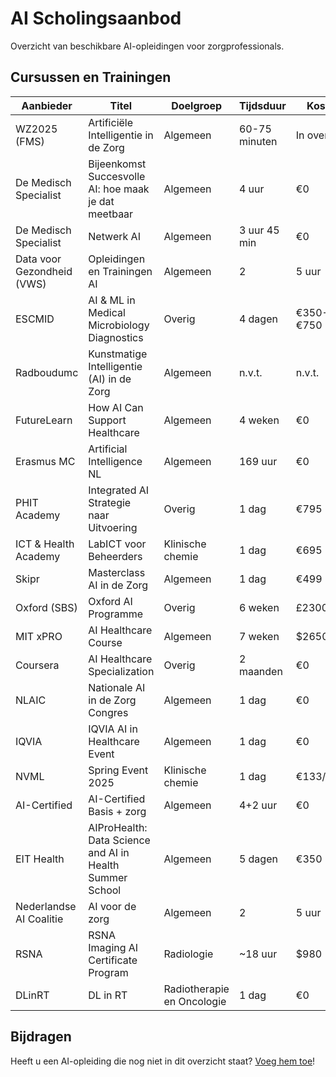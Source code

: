# AI Scholingsaanbod

Overzicht van beschikbare AI-opleidingen voor zorgprofessionals.

## Cursussen en Trainingen

| Aanbieder | Titel | Doelgroep | Tijdsduur | Kosten | Link |
|-----------|-------|-----------|-----------|--------|------|
| WZ2025 (FMS) | Artificiële Intelligentie in de Zorg | Algemeen | 60-75 minuten | In overleg | [LINK](https://www.wz2025.nl/2021/11/06/artificiele-intelligentie-in-de-zorg) |
| De Medisch Specialist | Bijeenkomst Succesvolle AI: hoe maak je dat meetbaar | Algemeen | 4 uur | €0 | [LINK](https://demedischspecialist.nl/agenda/bijeenkomst-succesvolle-ai-hoe-maak-je-dat-meetbaar) |
| De Medisch Specialist | Netwerk AI | Algemeen | 3 uur 45 min | €0 | [LINK](https://demedischspecialist.nl/nieuwsoverzicht/nieuws/netwerk-ai-nooitmeertikken) |
| Data voor Gezondheid (VWS) | Opleidingen en Trainingen AI | Algemeen | 2 | 5 uur |  |
| ESCMID | AI & ML in Medical Microbiology Diagnostics | Overig | 4 dagen | €350-€750 | [LINK](https://www.escmid.org/event-detail/artificial-intelligence-and-machine-learning-in-medical-microbiology-diagnostics) |
| Radboudumc | Kunstmatige Intelligentie (AI) in de Zorg | Algemeen | n.v.t. | n.v.t. | [LINK](https://www.radboudumc.nl/over-het-radboudumc/strategie/themas/kunstmatige-intelligentie-ai-in-de-zorg) |
| FutureLearn | How AI Can Support Healthcare | Algemeen | 4 weken | €0 | [LINK](https://www.futurelearn.com/courses/how-artificial-intelligence-can-support-healthcare) |
| Erasmus MC | Artificial Intelligence NL | Algemeen | 169 uur | €0 | [LINK](https://www.erasmusmc.nl/nl-nl/onderwijs/opleidingen/artificial-intelligence-nl) |
| PHIT Academy | Integrated AI Strategie naar Uitvoering | Overig | 1 dag | €795 | [LINK](https://phit.nl/academy/cursus/interop/integrated-ai/integrated-ai-8-oktober-2025) |
| ICT & Health Academy | LabICT voor Beheerders | Klinische chemie | 1 dag | €695 | [LINK](https://icthealth.nl/academy/diagnostiek-labict-voor-beheerders) |
| Skipr | Masterclass AI in de Zorg | Algemeen | 1 dag | €499 | [LINK](https://www.skipr.nl/events/masterclass-artificial-intelligence-in-de-zorg) |
| Oxford (SBS) | Oxford AI Programme | Overig | 6 weken | £2300 | [LINK](https://www.sbs.ox.ac.uk/programmes/executive-education/online-programmes/oxford-artificial-intelligence-programme) |
| MIT xPRO | AI Healthcare Course | Algemeen | 7 weken | $2650 | [LINK](https://xpro.mit.edu/courses/course-v1:xPRO+AIHCx+R1) |
| Coursera | AI Healthcare Specialization | Overig | 2 maanden | €0 | [LINK](https://www.coursera.org/specializations/ai-healthcare) |
| NLAIC | Nationale AI in de Zorg Congres | Algemeen | 1 dag | €0 | [LINK](https://nlaic.com/agenda/nationale-ai-in-de-zorg-congres) |
| IQVIA | IQVIA AI in Healthcare Event | Algemeen | 1 dag | €0 | [LINK](https://www.events.iqvia.com/event/b3a10e75-f317-400e-ada9-3012bd30640d/summary) |
| NVML | Spring Event 2025 | Klinische chemie | 1 dag | €133/€190 | [LINK](https://www.nvml.nl/opleiding/agenda/event/81/spring-event-2025/schedule) |
| AI-Certified | AI-Certified Basis + zorg | Algemeen | 4+2 uur | €0 | [LINK](https://academy.aicertified.nl) |
| EIT Health | AIProHealth: Data Science and AI in Health Summer School | Algemeen | 5 dagen | €350 | [LINK](https://eithealth.eu/programmes/aiprohealth) |
| Nederlandse AI Coalitie | AI voor de zorg | Algemeen | 2 | 5 uur |  |
| RSNA | RSNA Imaging AI Certificate Program | Radiologie | ~18 uur | $980 | [LINK](https://www.rsna.org/education/ai-resources/imaging-ai-certificate) |
| DLinRT | DL in RT | Radiotherapie en Oncologie | 1 dag | €0 | [LINK](http://www.dlinrt.org) |

## Bijdragen

Heeft u een AI-opleiding die nog niet in dit overzicht staat? [Voeg hem toe](bijdragen.html)!
